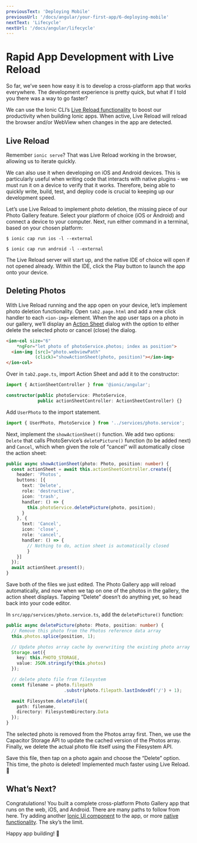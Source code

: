 ```yaml
---
previousText: 'Deploying Mobile'
previousUrl: '/docs/angular/your-first-app/6-deploying-mobile'
nextText: 'Lifecycle'
nextUrl: '/docs/angular/lifecycle'
---
```


# Rapid App Development with Live Reload

So far, we’ve seen how easy it is to develop a cross-platform app that works everywhere. The development experience is pretty quick, but what if I told you there was a way to go faster?

We can use the Ionic CLI’s [Live Reload functionality](https://ionicframework.com/docs/cli/livereload) to boost our productivity when building Ionic apps. When active, Live Reload will reload the browser and/or WebView when changes in the app are detected.

## Live Reload

Remember `ionic serve`? That was Live Reload working in the browser, allowing us to iterate quickly.

We can also use it when developing on iOS and Android devices. This is particularly useful when writing code that interacts with native plugins - we must run it on a device to verify that it works. Therefore, being able to quickly write, build, test, and deploy code is crucial to keeping up our development speed.

Let’s use Live Reload to implement photo deletion, the missing piece of our Photo Gallery feature. Select your platform of choice (iOS or Android) and connect a device to your computer. Next, run either command in a terminal, based on your chosen platform:

```shell
$ ionic cap run ios -l --external

$ ionic cap run android -l --external
```

The Live Reload server will start up, and the native IDE of choice will open if not opened already. Within the IDE, click the Play button to launch the app onto your device.

## Deleting Photos

With Live Reload running and the app open on your device, let’s implement photo deletion functionality. Open `tab2.page.html` and add a new click handler to each `<ion-img>` element. When the app user taps on a photo in our gallery, we’ll display an [Action Sheet](https://ionicframework.com/docs/api/action-sheet) dialog with the option to either delete the selected photo or cancel (close) the dialog.

```html
<ion-col size="6" 
    *ngFor="let photo of photoService.photos; index as position">
  <ion-img [src]="photo.webviewPath" 
           (click)="showActionSheet(photo, position)"></ion-img>
</ion-col>
```

Over in `tab2.page.ts`, import Action Sheet and add it to the constructor:

```typescript
import { ActionSheetController } from '@ionic/angular';

constructor(public photoService: PhotoService, 
            public actionSheetController: ActionSheetController) {}
```

Add `UserPhoto` to the import statement.

```typescript
import { UserPhoto, PhotoService } from '../services/photo.service';
```

Next, implement the `showActionSheet()` function. We add two options: `Delete` that calls PhotoService’s `deletePicture()` function (to be added next) and `Cancel`, which when given the role of “cancel” will automatically close the action sheet:

```typescript
public async showActionSheet(photo: Photo, position: number) {
  const actionSheet = await this.actionSheetController.create({
    header: 'Photos',
    buttons: [{
      text: 'Delete',
      role: 'destructive',
      icon: 'trash',
      handler: () => {
        this.photoService.deletePicture(photo, position);
      }
    }, {
      text: 'Cancel',
      icon: 'close',
      role: 'cancel',
      handler: () => {
        // Nothing to do, action sheet is automatically closed
        }
    }]
  });
  await actionSheet.present();
}
```

Save both of the files we just edited. The Photo Gallery app will reload automatically, and now when we tap on one of the photos in the gallery, the action sheet displays. Tapping “Delete” doesn’t do anything yet, so head back into your code editor.

In `src/app/services/photo.service.ts`, add the `deletePicture()` function:

```typescript
public async deletePicture(photo: Photo, position: number) {
  // Remove this photo from the Photos reference data array
  this.photos.splice(position, 1);

  // Update photos array cache by overwriting the existing photo array
  Storage.set({
    key: this.PHOTO_STORAGE,
    value: JSON.stringify(this.photos)
  });

  // delete photo file from filesystem
  const filename = photo.filepath
                      .substr(photo.filepath.lastIndexOf('/') + 1);

  await Filesystem.deleteFile({
    path: filename,
    directory: FilesystemDirectory.Data
  });
}
```

The selected photo is removed from the Photos array first. Then, we use the Capacitor Storage API to update the cached version of the Photos array. Finally, we delete the actual photo file itself using the Filesystem API.

Save this file, then tap on a photo again and choose the “Delete” option. This time, the photo is deleted! Implemented much faster using Live Reload. 💪

## What’s Next?

Congratulations! You built a complete cross-platform Photo Gallery app that runs on the web, iOS, and Android. There are many paths to follow from here. Try adding another [Ionic UI component](https://ionicframework.com/docs/components) to the app, or more [native functionality](https://capacitor.ionicframework.com/docs/apis). The sky’s the limit.

Happy app building! 💙
